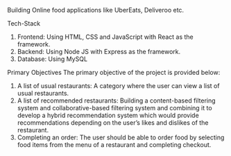 Building Online food applications like UberEats, Deliveroo etc.

Tech-Stack
1. Frontend: Using HTML, CSS and JavaScript with React as the framework.
2. Backend: Using Node JS with Express as the framework.
3. Database: Using MySQL

Primary Objectives
The primary objective of the project is provided below:
1. A list of usual restaurants: A category where the user can view a list of usual restaurants.
2. A list of recommended restaurants: Building a content-based filtering system and
collaborative-based filtering system and combining it to develop a hybrid
recommendation system which would provide recommendations depending on the user’s likes
and dislikes of the restaurant.
3. Completing an order: The user should be able to order food by selecting food items from
the menu of a restaurant and completing checkout.
